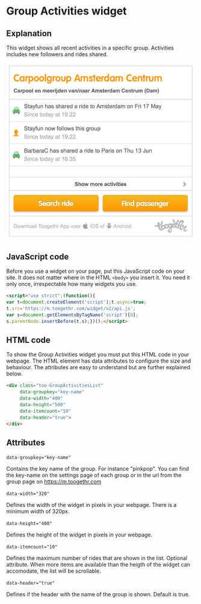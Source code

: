 Group Activities widget
=======================

## Explanation

This widget shows all recent activities in a specific group. Activities includes new followers and rides shared.

![group activitieis widget](/static/img/act.png)

## JavaScript code

Before you use a widget on your page, put this JavaScript code on your site. It does not matter where in the HTML `<body>` you insert it. You need it only once, irrespectable how many widgets you use.

```html
<script>"use strict";(function(){
var t=document.createElement('script');t.async=true; 
t.src='https://m.toogethr.com/widget/v2/api.js'; 
var s=document.getElementsByTagName('script')[0]; 
s.parentNode.insertBefore(t,s);})();</script>
```

## HTML code

To show the Group Activities widget you must put this HTML code in your webpage. The HTML element has data attributes to configure the size and behaviour. The attributes are easy to understand but are further explained below.

```html
<div class="too-GroupActivitiesList"
     data-groupkey="key-name"
     data-width="400"
     data-height="500"
     data-itemcount="10"
     data-header="true">
</div>
```
## Attributes

`data-groupkey="key-name"`

Contains the key name of the group. For instance "pinkpop". You can find the key-name on the settings page of each group or in the url from the group page on https://m.toogethr.com

`data-width="320"`

Defines the width of the widget in pixels in your webpage. There is a minimum width of 320px.

`data-height="400"`

Defines the height of the widget in pixels in your webpage.

`data-itemcount="10"`

Defines the maximum number of rides that are shown in the list. Optional attribute. When more items are available than the heigth of the widget can accomodate, the list will be scrollable.

`data-header="true"`

Defines if the header with the name of the group is shown. Default is true.

